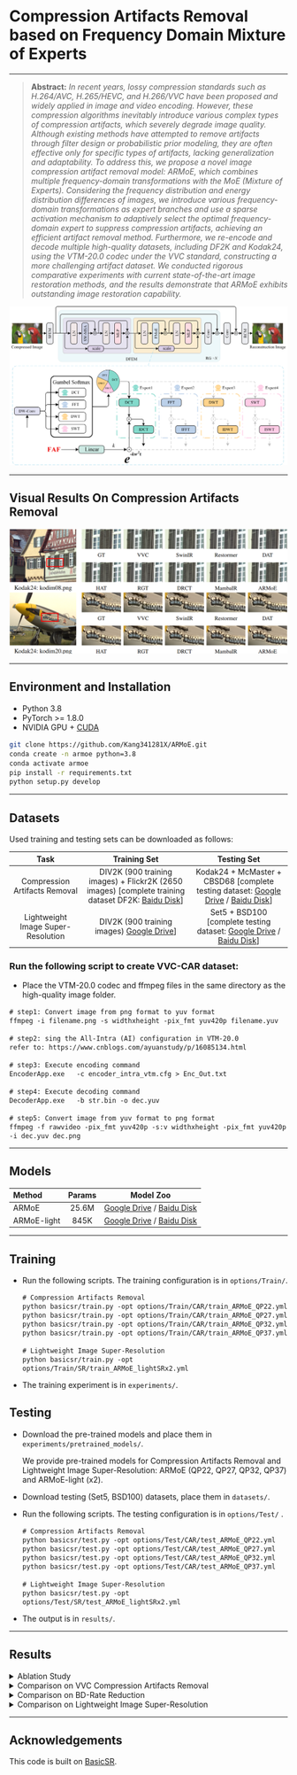 # Compression Artifacts Removal based on Frequency Domain Mixture of Experts

---

> **Abstract:** *In recent years, lossy compression standards such as H.264/AVC, H.265/HEVC, and H.266/VVC have been proposed and widely applied in image and video encoding. However, these compression algorithms inevitably introduce various complex types of compression artifacts, which severely degrade image quality. Although existing methods have attempted to remove artifacts through filter design or probabilistic prior modeling, they are often effective only for specific types of artifacts, lacking generalization and adaptability. To address this, we propose a novel image compression artifact removal model: ARMoE, which combines multiple frequency-domain transformations with the MoE (Mixture of Experts). Considering the frequency distribution and energy distribution differences of images, we introduce various frequency-domain transformations as expert branches and use a sparse activation mechanism to adaptively select the optimal frequency-domain expert to suppress compression artifacts, achieving an efficient artifact removal method. Furthermore, we re-encode and decode multiple high-quality datasets, including DF2K and Kodak24, using the VTM-20.0 codec under the VVC standard, constructing a more challenging artifact dataset. We conducted rigorous comparative experiments with current state-of-the-art image restoration methods, and the results demonstrate that ARMoE exhibits outstanding image restoration capability.* 



![](figs/ARMoE.png)

---



## Visual Results On Compression Artifacts Removal
![](figs/Vision.png)

---



## Environment and Installation

- Python 3.8
- PyTorch >= 1.8.0
- NVIDIA GPU + [CUDA](https://developer.nvidia.com/cuda-downloads)

```bash
git clone https://github.com/Kang341281X/ARMoE.git
conda create -n armoe python=3.8
conda activate armoe
pip install -r requirements.txt
python setup.py develop
```

---


## Datasets

Used training and testing sets can be downloaded as follows:

|                Task                |                         Training Set                         |                         Testing Set                          |
| :--------------------------------: | :----------------------------------------------------------: | :----------------------------------------------------------: |
|   Compression Artifacts Removal    | DIV2K (900 training images) + Flickr2K (2650 images) [complete training dataset DF2K: [Baidu Disk](https://pan.baidu.com/s/1nfmSVL98mImddhsuRilQFA?pwd=q2xe)] | Kodak24 + McMaster + CBSD68 [complete testing dataset: [Google Drive](https://drive.google.com/drive/folders/1rkUf276qRPjvf8HZZvJ2LseDNi4Ve-tD) / [Baidu Disk](https://pan.baidu.com/s/1-Ws_BUah-RwRlzOSPvFabQ?pwd=4gb3)] |
| Lightweight Image Super-Resolution | DIV2K (900 training images) [Google Drive](https://drive.google.com/file/d/1TubDkirxl4qAWelfOnpwaSKoj3KLAIG4/view?usp=share_link)] | Set5 + BSD100 [complete testing dataset: [Google Drive](https://drive.google.com/drive/folders/1EiCKNOluktInL7KXIMiGaHfsLru7repf) / [Baidu Disk](https://pan.baidu.com/s/1cnj8w5IMr7wEqrF8MkgS8w?pwd=4v5x)] |


### Run the following script to create VVC-CAR dataset:

- Place the VTM-20.0 codec and ffmpeg files in the same directory as the high-quality image folder.

```shell
# step1: Convert image from png format to yuv format
ffmpeg -i filename.png -s widthxheight -pix_fmt yuv420p filename.yuv

# step2: sing the All-Intra (AI) configuration in VTM-20.0
refer to: https://www.cnblogs.com/ayuanstudy/p/16085134.html

# step3: Execute encoding command
EncoderApp.exe   -c encoder_intra_vtm.cfg > Enc_Out.txt 

# step4: Execute decoding command
DecoderApp.exe   -b str.bin -o dec.yuv

# step5: Convert image from yuv format to png format
ffmpeg -f rawvideo -pix_fmt yuv420p -s:v widthxheight -pix_fmt yuv420p -i dec.yuv dec.png
```



---



## Models

| Method      | Params |                          Model Zoo                           |
| :---------- | :----: | :----------------------------------------------------------: |
| ARMoE       | 25.6M  | [Google Drive](https://drive.google.com/drive/folders/15CG48tVXHPcHiUwMXa6YLu8E1oieppnO) / [Baidu Disk](https://pan.baidu.com/s/1bfu_OtFuBRtuo66r8Ub7Uw?pwd=scer) |
| ARMoE-light |  845K  | [Google Drive](https://drive.google.com/drive/folders/1-AuGdGyV_O3TOvzNbUDlTsd9Nr678KsO) / [Baidu Disk](https://pan.baidu.com/s/1VmI-hFU3hE5WGgdIReeRcg?pwd=7yk6) |

---



## Training

- Run the following scripts. The training configuration is in `options/Train/`.

  ```shell
  # Compression Artifacts Removal
  python basicsr/train.py -opt options/Train/CAR/train_ARMoE_QP22.yml
  python basicsr/train.py -opt options/Train/CAR/train_ARMoE_QP27.yml
  python basicsr/train.py -opt options/Train/CAR/train_ARMoE_QP32.yml
  python basicsr/train.py -opt options/Train/CAR/train_ARMoE_QP37.yml
  
  # Lightweight Image Super-Resolution
  python basicsr/train.py -opt options/Train/SR/train_ARMoE_lightSRx2.yml
  ```

- The training experiment is in `experiments/`.



## Testing

- Download the pre-trained models and place them in `experiments/pretrained_models/`.

  We provide pre-trained models for Compression Artifacts Removal and Lightweight Image Super-Resolution: ARMoE (QP22, QP27, QP32, QP37) and ARMoE-light (x2).

- Download testing (Set5, BSD100) datasets, place them in `datasets/`.

- Run the following scripts. The testing configuration is in `options/Test/` .

  ```shell
  # Compression Artifacts Removal
  python basicsr/test.py -opt options/Test/CAR/test_ARMoE_QP22.yml
  python basicsr/test.py -opt options/Test/CAR/test_ARMoE_QP27.yml
  python basicsr/test.py -opt options/Test/CAR/test_ARMoE_QP32.yml
  python basicsr/test.py -opt options/Test/CAR/test_ARMoE_QP37.yml
  
  # Lightweight Image Super-Resolution
  python basicsr/test.py -opt options/Test/SR/test_ARMoE_lightSRx2.yml
  ```
  
- The output is in `results/`.

---



## Results
<details>
<summary>Ablation Study</summary>
<p align="center">
  <img width="500" src="figs/Data2.png">
</p>
</details>


<details>
<summary>Comparison on VVC Compression Artifacts Removal</summary>
<p align="center">
  <img width="500" src="figs/Data1.png">
</p>
</details>


<details>
<summary>Comparison on BD-Rate Reduction</summary>
<p align="center">
  <img width="500" src="figs/Data3.png">
</p>
</details>


<details>
<summary>Comparison on Lightweight Image Super-Resolution</summary>
<p align="center">
  <img width="500" src="figs/Data4.png">
</p>
</details>

---



## Acknowledgements

This code is built on  [BasicSR](https://github.com/XPixelGroup/BasicSR).
